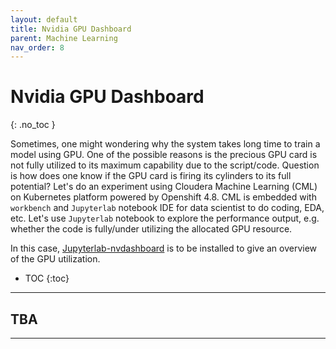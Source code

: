```yaml
---
layout: default
title: Nvidia GPU Dashboard
parent: Machine Learning
nav_order: 8
---
```


# Nvidia GPU Dashboard
{: .no_toc }

Sometimes, one might wondering why the system takes long time to train a model using GPU. One of the possible reasons is the precious GPU card is not fully utilized to its maximum capability due to the script/code. Question is how does one know if the GPU card is firing its cylinders to its full potential? Let's do an experiment using Cloudera Machine Learning (CML) on Kubernetes platform powered by Openshift 4.8. CML is embedded with `workbench` and `Jupyterlab` notebook IDE for data scientist to do coding, EDA, etc. Let's use `Jupyterlab` notebook to explore the performance output, e.g. whether the code is fully/under utilizing the allocated GPU resource.

In this case, [Jupyterlab-nvdashboard](https://github.com/rapidsai/jupyterlab-nvdashboard) is to be installed to give an overview of the GPU utilization.


- TOC
{:toc}

---
## TBA
    

---